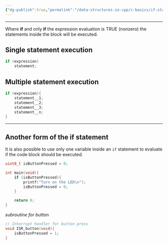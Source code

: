 ```yaml
---
{"dg-publish":true,"permalink":"/data-structures-in-cpp/c-basics/if-statement/"}
---
```


---
Where **if** and only **if** the expression evaluation is TRUE (nonzero) the statements inside the block will be executed.
## Single statement execution

```c++
if (expression)
	statement;
```

## Multiple statement execution

```c++
if (expression){
	statement__1;
	statement__2;
	statement__3;
	statement__n;
}
```

---
## Another form of the if statement

It is also possible to use only one variable inside an `if` statement to evaluate if the code block should be executed.
```c++
uint8_t isButtonPressed = 0;

int main(void){
	if (isButtonPressed){
		printf("Turn on the LED\n");
		isButtonPressed = 0;
	}

	return 0;
}
```

_subroutine for button_
```c++
// Interrupt handler for button press
void ISR_button(void){
	isButtonPressed = 1;
}
```